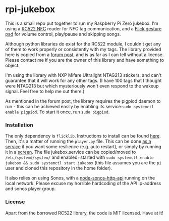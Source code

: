 # rpi-jukebox

This is a small repo put together to run my Raspberry Pi Zero jukebox. I'm using a [RC522 NFC](https://www.ebay.com/sch/i.html?_nkw=RC522) reader for NFC tag communication, and a [Flick gesture pad](https://uk.pi-supply.com/products/flick-zero-3d-tracking-gesture-phat-pi-zero) for volume control, play/pause and skipping songs.

Although python libraries do exist for the RC522 module, I couldn't get any of them to work properly or consistently with my tags. The library provided here is copied from a [forum post](https://www.raspberrypi.org/forums/viewtopic.php?t=171570#p1098821), and is as far as I can tell without a license. Please contact me if you are the owner of this library and have something to object.

I'm using the library with NXP Mifare Ultralight NTAG213 stickers, and can't guarantee that it will work for any other tags. (I have 100 tags that I thought were NTAG213 but which mysteriously won't even respond to the wakeup signal. Feel free to help me out there.)

As mentioned in the forum post, the library requires the pigpiod daemon to run - this can be achieved easily by enabling its service:`sudo systemctl enable pigpiod`. To start it once, run `sudo pigpiod`.

### Installation
The only dependency is `flicklib`. Instructions to install can be found [here](https://github.com/PiSupply/Flick/tree/master/flick).
Then, it's a matter of running the `player.py` file. This can be done [as a service](https://medium.com/@benmorel/creating-a-linux-service-with-systemd-611b5c8b91d6) if you want some resilience (e.g. auto restart), or simply by running it in a [screen](https://linuxize.com/post/how-to-use-linux-screen/). The file jukebox.service can be copied/moved to `/etc/systemd/system/` and enabled+started with `sudo systemctl enable jukebox && sudo systemctl start jukebox` (this file assumes you are the `pi` user and cloned this repository in the home folder).

It also relies on using Sonos, with a [node-sonos-http-api](https://github.com/jishi/node-sonos-http-api) running on the local network. Please excuse my horrible hardcoding of the API ip-address and sonos player group.

### License

Apart from the borrowed RC522 library, the code is MIT licensed. Have at it!
